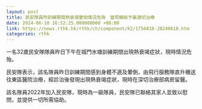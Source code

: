 ```yaml
---
layout: post
title: 民安隊員昨訓練期間熱衰竭暈倒情況危殆　當局稱給予最適切治療
date: 2024-06-10 16:52:25.000000000 +08:00
link: https://news.rthk.hk/rthk/ch/component/k2/1756818-20240610.htm
categories: rthk
---
```


一名32歲民安隊隊員昨日下午在城門水塘訓練期間出現熱衰竭症狀，現時情況危殆。

民安隊表示，該名隊員昨日訓練期間感到身體不適及暈倒，由飛行服務隊直升機送往東區醫院治療，經診治後發現出現熱衰竭症狀，現時在深切治療部病房留醫。

該名隊員2022年加入民安隊，現時為一級隊員，民安隊已聯絡其家人並致以慰問，並提供一切所需協助。

